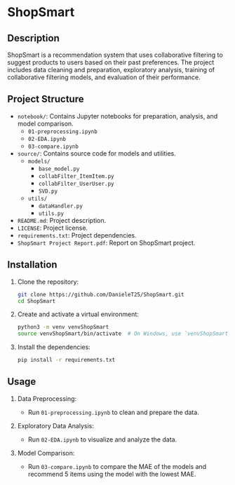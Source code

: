 # ShopSmart

## Description

ShopSmart is a recommendation system that uses collaborative filtering to suggest products to users based on their past preferences. The project includes data cleaning and preparation, exploratory analysis, training of collaborative filtering models, and evaluation of their performance.

## Project Structure

- `notebook/`: Contains Jupyter notebooks for preparation, analysis, and model comparison.
  - `01-preprocessing.ipynb`
  - `02-EDA.ipynb`
  - `03-compare.ipynb`
- `source/`: Contains source code for models and utilities.
  - `models/`
    - `base_model.py`
    - `collabFilter_ItemItem.py`
    - `collabFilter_UserUser.py`
    - `SVD.py`
  - `utils/`
    - `dataHandler.py`
    - `utils.py`
- `README.md`: Project description.
- `LICENSE`: Project license.
- `requirements.txt`: Project dependencies.
- `ShopSmart Project Report.pdf`: Report on ShopSmart project.

## Installation

1. Clone the repository:
    ```bash
    git clone https://github.com/DanieleT25/ShopSmart.git
    cd ShopSmart
    ```

2. Create and activate a virtual environment:
    ```bash
    python3 -m venv venvShopSmart
    source venvShopSmart/bin/activate  # On Windows, use `venvShopSmart\Scripts\activate`
    ```

3. Install the dependencies:
    ```bash
    pip install -r requirements.txt
    ```

## Usage

1. Data Preprocessing:
   - Run `01-preprocessing.ipynb` to clean and prepare the data.

2. Exploratory Data Analysis:
   - Run `02-EDA.ipynb` to visualize and analyze the data.

3. Model Comparison:
   - Run `03-compare.ipynb` to compare the MAE of the models and recommend 5 items using the model with the lowest MAE.
   